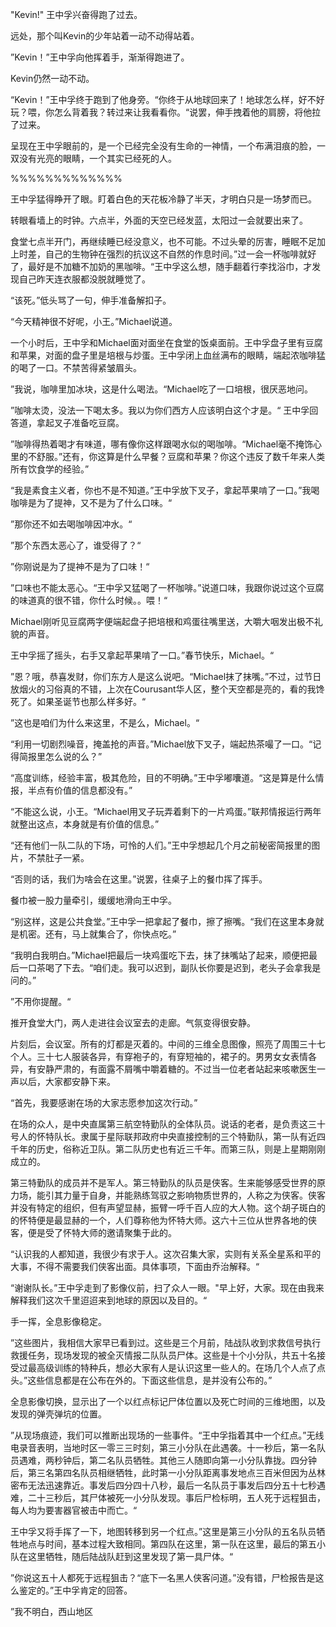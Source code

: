 "Kevin!" 王中孚兴奋得跑了过去。

远处，那个叫Kevin的少年站着一动不动得站着。

”Kevin！”王中孚向他挥着手，渐渐得跑进了。

Kevin仍然一动不动。

“Kevin！”王中孚终于跑到了他身旁。“你终于从地球回来了！地球怎么样，好不好玩？喂，你怎么背着我？转过来让我看看你。“说罢，伸手拽着他的肩膀，将他拉了过来。

呈现在王中孚眼前的，是一个已经完全没有生命的一神情，一个布满泪痕的脸，一双没有光亮的眼睛，一个其实已经死的人。

%%%%%%%%%%%%%

王中孚猛得睁开了眼。盯着白色的天花板冷静了半天，才明白只是一场梦而已。

转眼看墙上的时钟。六点半，外面的天空已经发蓝，太阳过一会就要出来了。

食堂七点半开门，再继续睡已经没意义，也不可能。不过头晕的厉害，睡眠不足加上时差，自己的生物钟在强烈的抗议这不自然的作息时间。”过一会一杯咖啡就好了，最好是不加糖不加奶的黑咖啡。“王中孚这么想，随手翻着行李找浴巾，才发现自己昨天连衣服都没脱就睡觉了。

“该死。”低头骂了一句，伸手准备解扣子。

“今天精神很不好呢，小王。”Michael说道。

一个小时后，王中孚和Michael面对面坐在食堂的饭桌面前。王中孚盘子里有豆腐和苹果，对面的盘子里是培根与炒蛋。王中孚闭上血丝满布的眼睛，端起浓咖啡猛的喝了一口。不禁苦得紧皱眉头。

”我说，咖啡里加冰块，这是什么喝法。“Michael吃了一口培根，很厌恶地问。

”咖啡太烫，没法一下喝太多。我以为你们西方人应该明白这个才是。“ 王中孚回答道，拿起叉子准备吃豆腐。

”咖啡得热着喝才有味道，哪有像你这样跟喝水似的喝咖啡。“Michael毫不掩饰心里的不舒服。”还有，你这算是什么早餐？豆腐和苹果？你这个违反了数千年来人类所有饮食学的经验。”

“我是素食主义者，你也不是不知道。”王中孚放下叉子，拿起苹果啃了一口。”我喝咖啡是为了提神，又不是为了什么口味。“

”那你还不如去喝咖啡因冲水。“

”那个东西太恶心了，谁受得了？“

”你刚说是为了提神不是为了口味！“

”口味也不能太恶心。“王中孚又猛喝了一杯咖啡。”说道口味，我跟你说过这个豆腐的味道真的很不错，你什么时候。。喂！“

Michael刚听见豆腐两字便端起盘子把培根和鸡蛋往嘴里送，大嚼大咽发出极不礼貌的声音。

王中孚摇了摇头，右手又拿起苹果啃了一口。”春节快乐，Michael。“

”恩？哦，恭喜发财，你们东方人是这么说吧。“Michael抹了抹嘴。”不过，过节日放烟火的习俗真的不错，上次在Courusant华人区，整个天空都是亮的，看的我馋死了。如果圣诞节也那么样多好。“

”这也是咱们为什么来这里，不是么，Michael。“

“利用一切剧烈噪音，掩盖抢的声音。”Michael放下叉子，端起热茶嘬了一口。“记得简报里怎么说的么？”

“高度训练，经验丰富，极其危险，目的不明确。”王中孚嘟囔道。“这是算是什么情报，半点有价值的信息都没有。”

“不能这么说，小王。“Michael用叉子玩弄着剩下的一片鸡蛋。”联邦情报运行两年就整出这点，本身就是有价值的信息。”

“还有他们一队二队的下场，可怜的人们。”王中孚想起几个月之前秘密简报里的图片，不禁肚子一紧。

“否则的话，我们为啥会在这里。”说罢，往桌子上的餐巾挥了挥手。

餐巾被一股力量牵引，缓缓地滑向王中孚。

“别这样，这是公共食堂。”王中孚一把拿起了餐巾，擦了擦嘴。“我们在这里本身就是机密。还有，马上就集合了，你快点吃。”

“我明白我明白。”Michael把最后一块鸡蛋吃下去，抹了抹嘴站了起来，顺便把最后一口茶喝了下去。“咱们走。我可以迟到，副队长你要是迟到，老头子会拿我是问的。”

”不用你提醒。“

推开食堂大门，两人走进往会议室去的走廊。气氛变得很安静。

片刻后，会议室。所有的灯都是灭着的。中间的三维全息图像，照亮了周围三十七个人。三十七人服装各异，有穿袍子的，有穿短袖的，裙子的。男男女女表情各异，有安静严肃的，有面露不屑嘴中嚼着糖的。不过当一位老者站起来咳嗽医生一声以后，大家都安静下来。

“首先，我要感谢在场的大家志愿参加这次行动。”

在场的众人，是中央直属第三航空特勤队的全体队员。说话的老者，是负责这三十号人的怀特队长。隶属于星际联邦政府中央直接控制的三个特勤队，第一队有近四千年的历史，俗称近卫队。第二队历史也有近三千年。而第三队，则是上星期刚刚成立的。

第三特勤队的成员并不是军人。第三特勤队的队员是侠客。生来能够感受世界的原力场，能引其力量于自身，并能熟练驾驭之影响物质世界的，人称之为侠客。侠客并没有特定的组织，但有声望显赫，振臂一呼千百人应的大人物。这个胡子斑白的的怀特便是最显赫的一个，人们尊称他为怀特大师。这六十三位从世界各地的侠客，便是受了怀特大师的邀请聚集于此的。

“认识我的人都知道，我很少有求于人。这次召集大家，实则有关系全星系和平的大事，不得不需要我们侠客出面。具体事项，下面由乔治解释。“

“谢谢队长。”王中孚走到了影像仪前，扫了众人一眼。"早上好，大家。现在由我来解释我们这次千里迢迢来到地球的原因以及目的。“

手一挥，全息影像稳定。 

”这些图片，我相信大家早已看到过。这些是三个月前，陆战队收到求救信号执行救援任务，现场发现的被全灭情报二队队员尸体。这些是十个小分队，共五十名接受过最高级训练的特种兵，想必大家有人是认识这里一些人的。在场几个人点了点头。”这些信息都是在公布在外的。下面这些信息，是并没有公布的。”

全息影像切换，显示出了一个以红点标记尸体位置以及死亡时间的三维地图，以及发现的弹壳弹坑的位置。

”从现场痕迹，我们可以推断出现场的一些事件。“王中孚指着其中一个红点。”无线电录音表明，当地时区一零三三时刻，第三小分队在此遇袭。十一秒后，第一名队员遇难，两秒钟后，第二名队员牺牲。其他三人随即向第一小分队靠拢。四分钟后，第三名第四名队员相继牺牲，此时第一小分队距离事发地点三百米但因为丛林密布无法迅速靠近。事发后四分四十八秒，最后一名队员于事发后四分五十七秒遇难，二十三秒后，其尸体被死一小分队发现。事后尸检标明，五人死于远程狙击，每人均为要害器官被击中而亡。“

王中孚又将手挥了一下，地图转移到另一个红点。”这里是第三小分队的五名队员牺牲地点与时间，基本过程大致相同。第四队在这里，第一队在这里，最后的第五小队在这里牺牲，随后陆战队赶到这里发现了第一具尸体。“

”你说这五十人都死于远程狙击？“底下一名黑人侠客问道。”没有错，尸检报告是这么鉴定的。”王中孚肯定的回答。

”我不明白，西山地区













